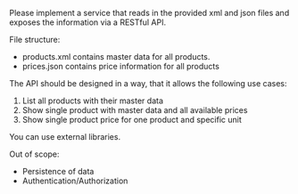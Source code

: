 Please implement a service that reads in the provided xml and json files and exposes the information via a RESTful API.

File structure:
- products.xml contains master data for all products.
- prices.json contains price information for all products

The API should be designed in a way, that it allows the following use cases:
1. List all products with their master data
2. Show single product with master data and all available prices
3. Show single product price for one product and specific unit

You can use external libraries.

Out of scope:
- Persistence of data
- Authentication/Authorization